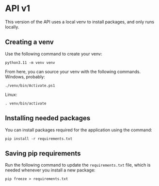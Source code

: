 # API v1

This version of the API uses a local venv to install packages, and only runs locally.

## Creating a venv

Use the following command to create your venv:

```
python3.11 -m venv venv
```

From here, you can source your venv with the following commands.
Windows, probably:

```
./venv/bin/Activate.ps1
```

Linux:

```
. venv/bin/activate
```

## Installing needed packages

You can install packages required for the application using the command:

```
pip install -r requirements.txt
```

## Saving pip requirements

Run the following command to update the `requirements.txt` file, which is needed whenever you install a new package:

```
pip freeze > requirements.txt
```
